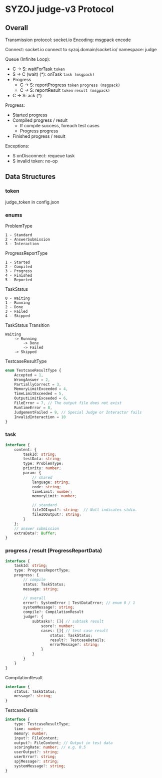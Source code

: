 # SYZOJ judge-v3 Protocol

## Overall

Transmission protocol: socket.io
Encoding: msgpack encode

Connect: socket.io connect to syzoj.domain/socket.io/ namespace: judge

Queue (Infinite Loop):

+ C -> S: waitForTask `token`
+ S -> C (wait) (*): onTask `task (msgpack)`
+ Progress
  + C -> S: reportProgress `token` `progress (msgpack)`
  + C -> S: reportResult `token` `result (msgpack)`
+ C -> S: ack (*)

Progress:

+ Started progress
+ Compiled progress / result
  + If compile success, foreach test cases
  + Progress progress
+ Finished progress / result

Exceptions:

+ S onDisconnect: requeue task
+ S invalid token: no-op

## Data Structures

### token

judge_token in config.json

### enums

ProblemType

``` text
1 - Standard
2 - AnswerSubmission
3 - Interaction
```

ProgressReportType

``` text
1 - Started
2 - Compiled
3 - Progress
4 - Finished
5 - Reported
```

TaskStatus

``` text
0 - Waiting
1 - Running
2 - Done
3 - Failed
4 - Skipped
```

TaskStatus Transition

``` text
Waiting
    -> Running
        -> Done
        -> Failed
    -> Skipped
```

TestcaseResultType

``` typescript
enum TestcaseResultType {
    Accepted = 1,
    WrongAnswer = 2,
    PartiallyCorrect = 3,
    MemoryLimitExceeded = 4,
    TimeLimitExceeded = 5,
    OutputLimitExceeded = 6,
    FileError = 7, // The output file does not exist
    RuntimeError = 8,
    JudgementFailed = 9, // Special Judge or Interactor fails
    InvalidInteraction = 10
}
```

### task

``` typescript
interface {
    content: {
        taskId: string;
        testData: string;
        type: ProblemType;
        priority: number;
        param: {
            // shared
            language: string;
            code: string;
            timeLimit: number;
            memoryLimit: number;

            // standard
            fileIOInput?: string;  // Null indicates stdio.
            fileIOOutput?: string;
        }
    };
    // answer submission
    extraData?: Buffer;
}
```

### progress / result (ProgressReportData)

``` typescript
interface {
    taskId: string;
    type: ProgressReportType;
    progress: {
        // compile
        status: TaskStatus;
        message: string;

        // overall
        error?: SystemError | TestDataError; // enum 0 / 1
        systemMessage?: string;
        compile?: CompilationResult
        judge?: {
            subtasks?: []{ // subtask result
                score?: number;
                cases: []{ // test case result
                    status: TaskStatus;
                    result?: TestcaseDetails;
                    errorMessage?: string;
                }
            }
        }
    }
}
```

CompilationResult

``` typescript
interface {
    status: TaskStatus;
    message?: string;
}
```

TestcaseDetails

``` typescript
interface {
    type: TestcaseResultType;
    time: number;
    memory: number;
    input?: FileContent;
    output?: FileContent; // Output in test data
    scoringRate: number; // e.g. 0.5
    userOutput?: string;
    userError?: string;
    spjMessage?: string;
    systemMessage?: string;
}
```
